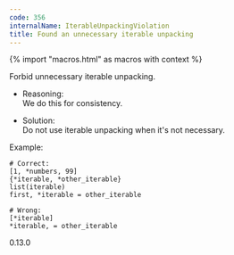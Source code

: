 ```yaml
---
code: 356
internalName: IterableUnpackingViolation
title: Found an unnecessary iterable unpacking
---
```


{% import "macros.html" as macros with context %}

Forbid unnecessary iterable unpacking.

  - Reasoning:  
    We do this for consistency.

  - Solution:  
    Do not use iterable unpacking when it's not necessary.

Example:

    # Correct:
    [1, *numbers, 99]
    {*iterable, *other_iterable}
    list(iterable)
    first, *iterable = other_iterable
    
    # Wrong:
    [*iterable]
    *iterable, = other_iterable

<div class="versionadded">

0.13.0

</div>